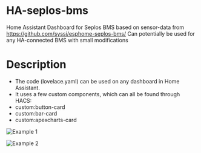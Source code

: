 # HA-seplos-bms
Home Assistant Dashboard for Seplos BMS based on sensor-data from https://github.com/syssi/esphome-seplos-bms/
Can potentially be used for any HA-connected BMS with small modifications



# Description
- The code (lovelace.yaml) can be used on any dashboard in Home Assistant.
- It uses a few custom components, which can all be found through HACS:
-   custom:button-card
-   custom:bar-card
-   custom:apexcharts-card

![Example 1](https://i.imgur.com/qLXuZ6b.jpg)

![Example 2](https://i.imgur.com/enDlIRe.jpg)

